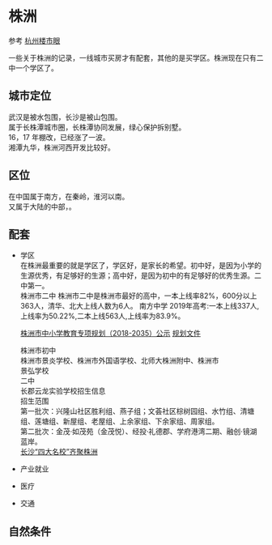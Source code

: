 # 株洲

参考 [杭州楼市眼](https://github.com/hangzhouloushiyan/hangzhou_plan)

一些关于株洲的记录，一线城市买房才有配套，其他的是买学区。株洲现在只有二中一个学区了。

## 城市定位

武汉是被水包围，长沙是被山包围。   
属于长株潭城市圈，长株潭协同发展，绿心保护拆别墅。  
16，17 年棚改，已经涨了一波。  
湘潭九华，株洲河西开发比较好。

## 区位

在中国属于南方，在秦岭，淮河以南。  
又属于大陆的中部，。

## 配套

- 学区  
  在株洲最重要的就是学区了，学区好，是家长的希望。初中好，是因为小学的生源优秀，有足够好的生源；高中好，是因为初中的有足够好的优秀生源。二中第一。  
  株洲市二中
  株洲市二中是株洲市最好的高中，一本上线率82%，600分以上363人，清华、北大上线人数为6人。
  南方中学
  2019年高考:一本上线337人,上线率为50.22%,二本上线563人,上线率为83.9%。

  [株洲市中小学教育专项规划（2018-2035）公示](http://gtzyj.zhuzhou.gov.cn/c13908/20190402/i859316.html?from=groupmessage) [规划文件](/file/201812210939372515j7994.rar)

  株洲市初中  
  株洲市景炎学校、株洲市外国语学校、北师大株洲附中、株洲市  
  景弘学校  
  二中  
  长郡云龙实验学校招生信息  
  招生范围  
  第一批次：兴隆山社区胜利组、燕子组；文荟社区棕树园组、水竹组、清塘组、莲塘组、新屋组、老屋组、上余家组、下余家组、周家组。  
  第二批次：金茂·如茂苑（金茂悦）、经投·礼德郡、学府港湾二期、融创·镜湖蓝岸。  
  [长沙“四大名校”齐聚株洲](https://baijiahao.baidu.com/s?id=1675888218408085858&wfr=spider&for=pc)

- 产业就业
- 医疗
- 交通

## 自然条件
